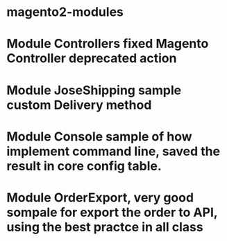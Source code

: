 # magento2-modules

# Module Controllers fixed Magento Controller deprecated action
# Module JoseShipping sample custom Delivery method
# Module Console sample of how implement command line, saved the result in core config table.
# Module OrderExport, very good sompale for export the order to API, using the best practce in all class
